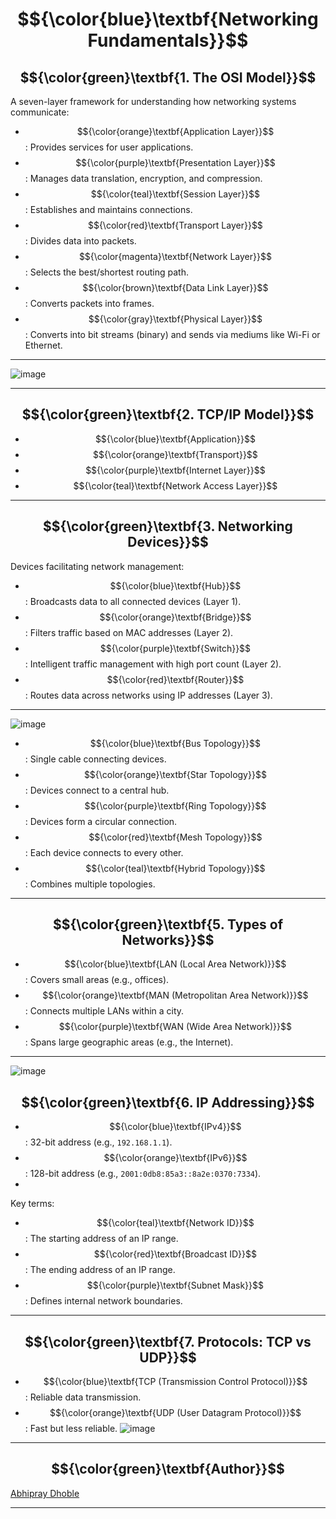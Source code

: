 
# $${\color{blue}\textbf{Networking Fundamentals}}$$

## $${\color{green}\textbf{1. The OSI Model}}$$
A seven-layer framework for understanding how networking systems communicate:
- $${\color{orange}\textbf{Application Layer}}$$: Provides services for user applications.
- $${\color{purple}\textbf{Presentation Layer}}$$: Manages data translation, encryption, and compression.
- $${\color{teal}\textbf{Session Layer}}$$: Establishes and maintains connections.
- $${\color{red}\textbf{Transport Layer}}$$: Divides data into packets.
- $${\color{magenta}\textbf{Network Layer}}$$: Selects the best/shortest routing path.
- $${\color{brown}\textbf{Data Link Layer}}$$: Converts packets into frames.
- $${\color{gray}\textbf{Physical Layer}}$$: Converts into bit streams (binary) and sends via mediums like Wi-Fi or Ethernet.

---

![image](https://github.com/user-attachments/assets/82a378b6-2764-4c61-acd0-b514fead068b)


---

## $${\color{green}\textbf{2. TCP/IP Model}}$$
- $${\color{blue}\textbf{Application}}$$
- $${\color{orange}\textbf{Transport}}$$
- $${\color{purple}\textbf{Internet Layer}}$$
- $${\color{teal}\textbf{Network Access Layer}}$$

---

## $${\color{green}\textbf{3. Networking Devices}}$$
Devices facilitating network management:
- $${\color{blue}\textbf{Hub}}$$: Broadcasts data to all connected devices (Layer 1).
- $${\color{orange}\textbf{Bridge}}$$: Filters traffic based on MAC addresses (Layer 2).
- $${\color{purple}\textbf{Switch}}$$: Intelligent traffic management with high port count (Layer 2).
- $${\color{red}\textbf{Router}}$$: Routes data across networks using IP addresses (Layer 3).
---
![image](https://github.com/user-attachments/assets/b0a31f5f-2b4e-4a55-82cb-04a6182ec00d)


- $${\color{blue}\textbf{Bus Topology}}$$: Single cable connecting devices.
- $${\color{orange}\textbf{Star Topology}}$$: Devices connect to a central hub.
- $${\color{purple}\textbf{Ring Topology}}$$: Devices form a circular connection.
- $${\color{red}\textbf{Mesh Topology}}$$: Each device connects to every other.
- $${\color{teal}\textbf{Hybrid Topology}}$$: Combines multiple topologies.

---

## $${\color{green}\textbf{5. Types of Networks}}$$
- $${\color{blue}\textbf{LAN (Local Area Network)}}$$: Covers small areas (e.g., offices).
- $${\color{orange}\textbf{MAN (Metropolitan Area Network)}}$$: Connects multiple LANs within a city.
- $${\color{purple}\textbf{WAN (Wide Area Network)}}$$: Spans large geographic areas (e.g., the Internet).

---
![image](https://github.com/user-attachments/assets/6c97e030-4dfd-49f6-96f3-1c129684b08e)



## $${\color{green}\textbf{6. IP Addressing}}$$
- $${\color{blue}\textbf{IPv4}}$$: 32-bit address (e.g., `192.168.1.1`).
- $${\color{orange}\textbf{IPv6}}$$: 128-bit address (e.g., `2001:0db8:85a3::8a2e:0370:7334`).
- 


Key terms:
- $${\color{teal}\textbf{Network ID}}$$: The starting address of an IP range.
- $${\color{red}\textbf{Broadcast ID}}$$: The ending address of an IP range.
- $${\color{purple}\textbf{Subnet Mask}}$$: Defines internal network boundaries.

---

## $${\color{green}\textbf{7. Protocols: TCP vs UDP}}$$
- $${\color{blue}\textbf{TCP (Transmission Control Protocol)}}$$: Reliable data transmission.
- $${\color{orange}\textbf{UDP (User Datagram Protocol)}}$$: Fast but less reliable.
![image](https://github.com/user-attachments/assets/9a59ac6a-25a0-406f-9aea-0b76818dc723)

---

## $${\color{green}\textbf{Author}}$$
[Abhipray Dhoble](https://www.linkedin.com/in/abhipraydhoble)

---
